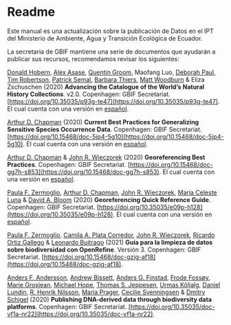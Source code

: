 # Readme

Este manual es una actualización sobre la publicación de Datos en el IPT del Ministerio de Ambiente, Agua y Transición Ecológica de Ecuador.&#x20;

La secretaria de GBIF mantiene una serie de documentos que ayudarán a publicar sus recursos, recomendamos revisar los siguientes:

[Donald Hobern](https://orcid.org/0000-0001-6492-4016), [Alex Asase](https://orcid.org/0000-0003-0116-3445), [Quentin Groom](https://orcid.org/0000-0002-0596-5376), Maofang Luo, [Deborah Paul](https://orcid.org/0000-0003-2639-7520), [Tim Robertson](https://orcid.org/0000-0001-6215-3617), [Patrick Semal](https://orcid.org/0000-0002-4048-7728), [Barbara Thiers](https://orcid.org/0000-0002-8613-7133), [Matt Woodburn](https://orcid.org/0000-0001-6496-1423) & Eliza Zschuschen (2020) **Advancing the Catalogue of the World’s Natural History Collections**. v2.0. Copenhagen: GBIF Secretariat. [https://doi.org/10.35035/p93g-te47](https://doi.org/10.35035/p93g-te47). El cual cuenta con una versión en [español](https://docs.gbif.org/collections-idea-paper/es/).

[Arthur D. Chapman](https://orcid.org/0000-0003-1700-6962) (2020) **Current Best Practices for Generalizing Sensitive Species Occurrence Data**. Copenhagen: GBIF Secretariat. [https://doi.org/10.15468/doc-5jp4-5g10](https://doi.org/10.15468/doc-5jp4-5g10). El cual cuenta con una versión en [español](https://docs.gbif.org/sensitive-species-best-practices/master/es/).

[Arthur D. Chapman](https://orcid.org/0000-0003-1700-6962) & [John R. Wieczorek](https://orcid.org/0000-0003-1144-0290) (2020) **Georeferencing Best Practices**. Copenhagen: GBIF Secretariat. [https://doi.org/10.15468/doc-gg7h-s853](https://doi.org/10.15468/doc-gg7h-s853). El cual cuenta con una versión en [español](https://docs.gbif.org/georeferencing-best-practices/1.0/es/).

[Paula F. Zermoglio](https://orcid.org/0000-0002-6056-5084), [Arthur D. Chapman](https://orcid.org/0000-0003-1700-6962), [John R. Wieczorek](https://orcid.org/0000-0003-1144-0290), [Maria Celeste Luna](https://orcid.org/0000-0002-6392-8864) & [David A. Bloom](https://orcid.org/0000-0003-1273-1807) (2020) **Georeferencing Quick Reference Guide**. Copenhagen: GBIF Secretariat. [https://doi.org/10.35035/e09p-h128](https://doi.org/10.35035/e09p-h128). El cual cuenta con una versión en [español](https://docs.gbif.org/georeferencing-quick-reference-guide/1.0/es/).

[Paula F. Zermoglio](https://orcid.org/0000-0002-6056-5084), [Camila A. Plata Corredor](https://orcid.org/0000-0002-1632-9818), [John R. Wieczorek](https://orcid.org/0000-0003-1144-0290), [Ricardo Ortiz Gallego](https://orcid.org/0000-0003-1070-1081) & [Leonardo Buitrago](https://orcid.org/0000-0002-0459-4024) (2021) **Guía para la limpieza de datos sobre biodiversidad con OpenRefine**. Versión 3. Copenhagen: GBIF Secretariat. [https://doi.org/10.15468/doc-gzjg-af18](https://doi.org/10.15468/doc-gzjg-af18).

[Anders F. Andersson](https://orcid.org/0000-0002-3627-6899), [Andrew Bissett](https://orcid.org/0000-0001-7396-1484), [Anders G. Finstad](https://orcid.org/0000-0003-4529-6266), [Frode Fossøy](https://orcid.org/0000-0002-7535-9574), [Marie Grosjean](https://orcid.org/0000-0002-2685-8078), [Michael Hope](https://orcid.org/0000-0002-4827-3310), [Thomas S. Jeppesen](https://orcid.org/0000-0003-1691-239X), [Urmas Kõljalg](https://orcid.org/0000-0002-5171-1668), [Daniel Lundin](https://orcid.org/0000-0002-8779-6464), [R. Henrik Nilsson](https://orcid.org/0000-0002-8052-0107), [Maria Prager](https://orcid.org/0000-0003-4897-8422), [Cecilie Svenningsen](https://orcid.org/0000-0002-9216-2917) & [Dmitry Schigel](https://orcid.org/0000-0002-2919-1168) (2020) **Publishing DNA-derived data through biodiversity data platforms**. Copenhagen: GBIF Secretariat. [https://doi.org/10.35035/doc-vf1a-nr22](https://doi.org/10.35035/doc-vf1a-nr22).
